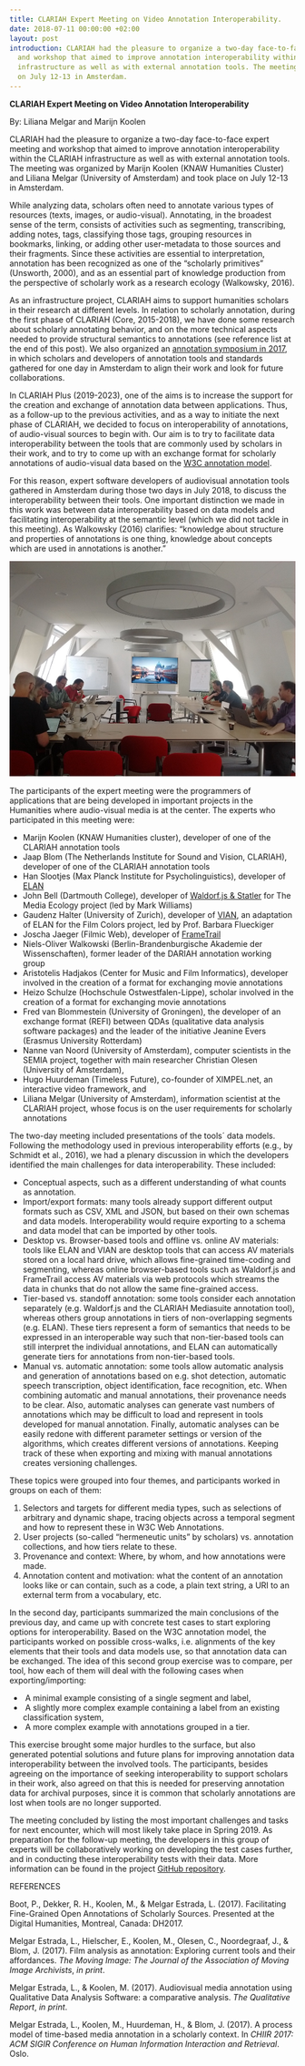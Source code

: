 ```yaml
---
title: CLARIAH Expert Meeting on Video Annotation Interoperability.
date: 2018-07-11 00:00:00 +02:00
layout: post
introduction: CLARIAH had the pleasure to organize a two-day face-to-face expert meeting
  and workshop that aimed to improve annotation interoperability within the CLARIAH
  infrastructure as well as with external annotation tools. The meeting took place
  on July 12-13 in Amsterdam.
---
```


**CLARIAH Expert Meeting on Video Annotation Interoperability**

By: Liliana Melgar and Marijn Koolen

CLARIAH had the pleasure to organize a two-day face-to-face expert meeting and workshop that aimed to improve annotation interoperability within the CLARIAH infrastructure as well as with external annotation tools. The meeting was organized by Marijn Koolen (KNAW Humanities Cluster) and Liliana Melgar (University of Amsterdam) and took place on July 12-13 in Amsterdam.

While analyzing data, scholars often need to annotate various types of resources (texts, images, or audio-visual). Annotating, in the broadest sense of the term, consists of activities such as segmenting, transcribing, adding notes, tags, classifying those tags, grouping resources in bookmarks, linking, or adding other user-metadata to those sources and their fragments. Since these activities are essential to interpretation, annotation has been recognized as one of the “scholarly primitives” (Unsworth, 2000), and as an essential part of knowledge production from the perspective of scholarly work as a research ecology (Walkowsky, 2016).

As an infrastructure project, CLARIAH aims to support humanities scholars in their research at different levels. In relation to scholarly annotation, during the first phase of CLARIAH (Core, 2015-2018), we have done some research about scholarly annotating behavior, and on the more technical aspects needed to provide structural semantics to annotations (see reference list at the end of this post). We also organized an [annotation symposium in 2017](https://clariah.github.io/mediasuite-blog/blog/2017/05/11/CLARIAH-annotation-symposium), in which scholars and developers of annotation tools and standards gathered for one day in Amsterdam to align their work and look for future collaborations. 

In CLARIAH Plus (2019-2023), one of the aims is to increase the support for the creation and exchange of annotation data between applications. Thus, as a follow-up to the previous activities, and as a way to initiate the next phase of CLARIAH, we decided to focus on interoperability of annotations, of audio-visual sources to begin with. Our aim is to try to facilitate data interoperability between the tools that are commonly used by scholars in their work, and to try to come up with an exchange format for scholarly annotations of audio-visual data based on the [W3C annotation model](https://www.w3.org/TR/annotation-model/). 

For this reason, expert software developers of audiovisual annotation tools gathered in Amsterdam during those two days in July 2018, to discuss the interoperability between their tools. One important distinction we made in this work was between data interoperability based on data models and facilitating interoperability at the semantic level (which we did not tackle in this meeting). As Walkowsky (2016) clarifies: “knowledge about structure and properties of annotations is one thing, knowledge about concepts which are used in annotations is another.”

![Participants Annotation Expert Meeting](https://github.com/CLARIAH/mediasuite-blog/blob/master/img/posts/2018-07-11_annotation-expert-meeting1.jpg?raw=true "2018-07-11_annotation-expert-meeting1.jpg")

The participants of the expert meeting were the programmers of applications that are being developed in important projects in the Humanities where audio-visual media is at the center. The experts who participated in this meeting were:

- Marijn Koolen (KNAW Humanities cluster), developer of one of the CLARIAH annotation tools
- Jaap Blom (The Netherlands Institute for Sound and Vision, CLARIAH), developer of one of the CLARIAH annotation tools
- Han Slootjes (Max Planck Institute for Psycholinguistics), developer of [ELAN](https://tla.mpi.nl/tools/tla-tools/elan/)
- John Bell (Dartmouth College), developer of [Waldorf.js & Statler](http://www.johnpbell.com/the-semantic-annotation-tool/) for The Media Ecology project (led by Mark Williams)
- Gaudenz Halter (University of Zurich), developer of [VIAN](https://filmcolors.org/2018/03/08/vian/), an adaptation of ELAN for the Film Colors project, led by Prof. Barbara Flueckiger
- Joscha Jaeger (Filmic Web), developer of [FrameTrail](https://frametrail.org/)
- Niels-Oliver Walkowski (Berlin-Brandenburgische Akademie der Wissenschaften), former leader of the DARIAH annotation working group
- Aristotelis Hadjakos (Center for Music and Film Informatics), developer involved in the creation of a format for exchanging movie annotations
- Heizo Schulze (Hochschule Ostwestfalen-Lippe), scholar involved in the creation of a format for exchanging movie annotations
- Fred van Blommestein (University of Groningen), the developer of an exchange format (REFI) between QDAs (qualitative data analysis software packages) and the leader of the initiative Jeanine Evers (Erasmus University Rotterdam)
- Nanne van Noord (University of Amsterdam), computer scientists in the SEMIA project, together with main researcher Christian Olesen (University of Amsterdam),
- Hugo Huurdeman (Timeless Future), co-founder of XIMPEL.net, an interactive video framework, and
- Liliana Melgar (University of Amsterdam), information scientist at the CLARIAH project, whose focus is on the user requirements for scholarly annotations

The two-day meeting included presentations of the tools´ data models. Following the methodology used in previous interoperability efforts (e.g., by Schmidt et al., 2016), we had a plenary discussion in which the developers identified the main challenges for data interoperability. These included:

- Conceptual aspects, such as a different understanding of what counts as annotation.
- Import/export formats: many tools already support different output formats such as CSV, XML and JSON, but based on their own schemas and data models. Interoperability would require exporting to a schema and data model that can be imported by other tools.
- Desktop vs. Browser-based tools and offline vs. online AV materials: tools like ELAN and VIAN are desktop tools that can access AV materials stored on a local hard drive, which allows fine-grained time-coding and segmenting, whereas online browser-based tools such as Waldorf.js and FrameTrail access AV materials via web protocols which streams the data in chunks that do not allow the same fine-grained access.  
- Tier-based vs. standoff annotation: some tools consider each annotation separately (e.g. Waldorf.js and the CLARIAH Mediasuite annotation tool), whereas others group annotations in tiers of non-overlapping segments (e.g. ELAN). These tiers represent a form of semantics that needs to be expressed in an interoperable way such that non-tier-based tools can still interpret the individual annotations, and ELAN can automatically generate tiers for annotations from non-tier-based tools. 
- Manual vs. automatic annotation: some tools allow automatic analysis and generation of annotations based on e.g. shot detection, automatic speech transcription, object identification, face recognition, etc. When combining automatic and manual annotations, their provenance needs to be clear. Also, automatic analyses can generate vast numbers of annotations which may be difficult to load and represent in tools developed for manual annotation. Finally, automatic analyses can be easily redone with different parameter settings or version of the algorithms, which creates different versions of annotations. Keeping track of these when exporting and mixing with manual annotations creates versioning challenges. 

These topics were grouped into four themes, and participants worked in groups on each of them:

1. Selectors and targets for different media types, such as selections of arbitrary and dynamic shape, tracing objects across a temporal segment and how to represent these in W3C Web Annotations. 
2. User projects (so-called “hermeneutic units” by scholars) vs. annotation collections, and how tiers relate to these.
3. Provenance and context: Where, by whom, and how annotations were made.
4. Annotation content and motivation: what the content of an annotation looks like or can contain, such as a code, a plain text string, a URI to an external term from a vocabulary, etc. 

In the second day, participants summarized the main conclusions of the previous day, and came up with concrete test cases to start exploring options for interoperability. Based on the W3C annotation model, the participants worked on possible cross-walks, i.e. alignments of the key elements that their tools and data models use, so that annotation data can be exchanged. The idea of this second group exercise was to compare, per tool, how each of them will deal with the following cases when exporting/importing:

- ​      A minimal example consisting of a single segment and label,
- ​      A slightly more complex example containing a label from an existing classification system,
- ​      A more complex example with annotations grouped in a tier.

This exercise brought some major hurdles to the surface, but also generated potential solutions and future plans for improving annotation data interoperability between the involved tools. The participants, besides agreeing on the importance of seeking interoperability to support scholars in their work, also agreed on that this is needed for preserving annotation data for archival purposes, since it is common that scholarly annotations are lost when tools are no longer supported.

The meeting concluded by listing the most important challenges and tasks for next encounter, which will most likely take place in Spring 2019. As preparation for the follow-up meeting, the developers in this group of experts will be collaboratively working on developing the test cases further, and in conducting these interoperability tests with their data.    More information can be found in the project [GitHub repository](https://github.com/CLARIAH/video-annotation-interoperability).

REFERENCES

Boot, P., Dekker, R. H., Koolen, M., & Melgar Estrada, L. (2017). Facilitating Fine-Grained Open Annotations of Scholarly Sources. Presented at the Digital Humanities, Montreal, Canada: DH2017.

Melgar Estrada, L., Hielscher, E., Koolen, M., Olesen, C., Noordegraaf, J., & Blom, J. (2017). Film analysis as annotation: Exploring current tools and their affordances. *The Moving Image: The Journal of the Association of Moving Image Archivists*, *in print*.

Melgar Estrada, L., & Koolen, M. (2017). Audiovisual media annotation using Qualitative Data Analysis Software: a comparative analysis. *The Qualitative Report*, *in print*.

Melgar Estrada, L., Koolen, M., Huurdeman, H., & Blom, J. (2017). A process model of time-based media annotation in a scholarly context. In *CHIIR 2017: ACM SIGIR Conference on Human Information Interaction and Retrieval*. Oslo.